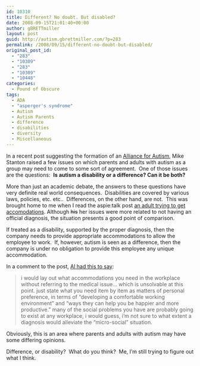 ```yaml
---
id: 10310
title: Different? No doubt. But disabled?
date: 2008-09-15T21:01:40+00:00
author: gBRETTmiller
layout: post
guid: http://autism.gbrettmiller.com/?p=283
permalink: /2008/09/15/different-no-doubt-but-disabled/
original_post_id:
  - "283"
  - "10309"
  - "283"
  - "10309"
  - "10448"
categories:
  - Pound of Obscure
tags:
  - ADA
  - "asperger's syndrome"
  - Autism
  - Autism Parents
  - difference
  - disabilities
  - diversity
  - Miscellaneous
---
```

In a recent post suggesting the formation of an [Alliance for Autism](http://actionforautism.co.uk/2008/09/10/an-alliance-for-autism/), Mike Stanton raised a few issues on which parents and adults with autism as a group may need to come to some sort of agreement.  One of those issues are the questions:  **Is autism a disability or a difference? Can it be both?**

More than just an academic debate, the answers to these questions have very definite real world consequences.  Disabilities are covered by various laws, policies, etc. etc..  Differences, on the other hand, are not.  This was brought home to me when I read the aspie:talk post [an adult trying to get accomodations](http://aspietalk.wordpress.com/2008/09/10/an-adult-trying-to-get-accommodations-for-aspergers-at-work-the-difficulties). Although <span style="text-decoration:line-through;">his</span> her issues were more related to not having an official diagnosis, the situation presents a good point of comparison.

If treated as a disability, supported by the proper diagnosis, then the company needs to provide appropriate accommodations to allow the employee to work.  If, however, autism is seen as a difference, then the company is under no obligation to provide this employee any unique accommodation.

In a comment to the post, [Al had this to say](http://aspietalk.wordpress.com/2008/09/10/an-adult-trying-to-get-accommodations-for-aspergers-at-work-the-difficulties/#comment-1581):

> i would lay out what accommodations you need in the workplace without referring to the medical issue… which is unsolvable at this point. just state what you need item by item as matters of personal preference, in terms of “developing a comfortable working environment” and “ways they can help you be happier and more productive.” many of the social problems you have are probably going to exist at any workplace, i would guess, i’m not sure to what extent a diagnosis would alleviate the “micro-social” situation.

Obviously, this is an area where parents and adults with autism may have some differing opinions.

Difference, or disability?  What do you think?  Me, I&#8217;m still trying to figure out what I think.